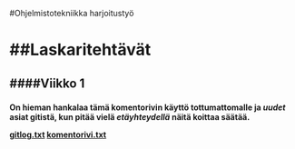 #Ohjelmistotekniikka harjoitustyö<h1>

##Laskaritehtävät<h2>

####Viikko 1<h4>

On **hieman** hankalaa tämä komentorivin käyttö tottumattomalle ja *uudet* asiat gitistä, kun **pitää vielä *etäyhteydellä* näitä koittaa säätää.**

[gitlog.txt](https://github.com/Wirtuoosi/ot-harjoitustyo/blob/master/laskarit/viikko1/gitlog.txt)
[komentorivi.txt](https://github.com/Wirtuoosi/ot-harjoitustyo/blob/master/laskarit/viikko1/komentorivi.txt)
